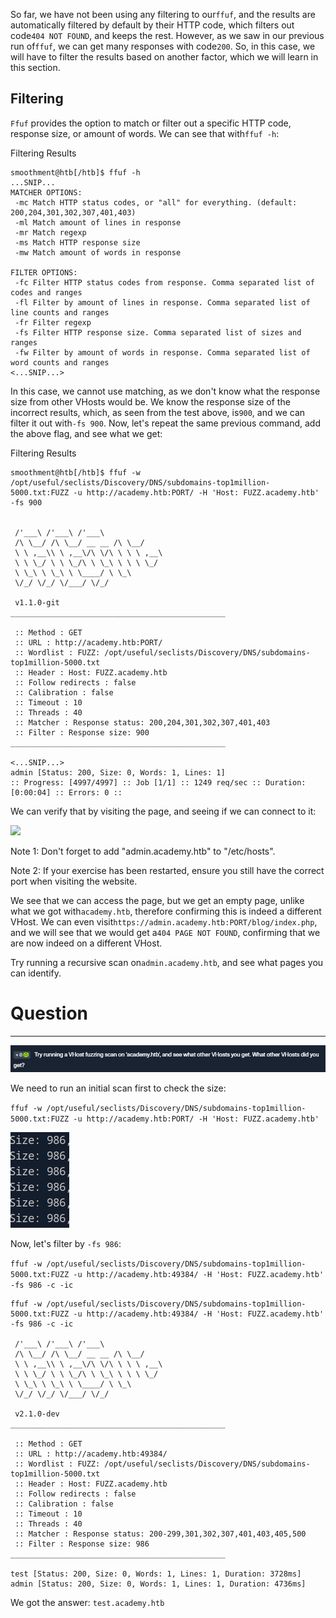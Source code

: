 ﻿---
sticker: lucide//code
---


So far, we have not been using any filtering to our`ffuf`, and the results are automatically filtered by default by their HTTP code, which filters out code`404 NOT FOUND`, and keeps the rest. However, as we saw in our previous run of`ffuf`, we can get many responses with code`200`. So, in this case, we will have to filter the results based on another factor, which we will learn in this section.



## Filtering

`Ffuf` provides the option to match or filter out a specific HTTP code, response size, or amount of words. We can see that with`ffuf -h`:

 Filtering Results

```shell-session
smoothment@htb[/htb]$ ffuf -h
...SNIP...
MATCHER OPTIONS:
 -mc Match HTTP status codes, or "all" for everything. (default: 200,204,301,302,307,401,403)
 -ml Match amount of lines in response
 -mr Match regexp
 -ms Match HTTP response size
 -mw Match amount of words in response

FILTER OPTIONS:
 -fc Filter HTTP status codes from response. Comma separated list of codes and ranges
 -fl Filter by amount of lines in response. Comma separated list of line counts and ranges
 -fr Filter regexp
 -fs Filter HTTP response size. Comma separated list of sizes and ranges
 -fw Filter by amount of words in response. Comma separated list of word counts and ranges
<...SNIP...>
```

In this case, we cannot use matching, as we don't know what the response size from other VHosts would be. We know the response size of the incorrect results, which, as seen from the test above, is`900`, and we can filter it out with`-fs 900`. Now, let's repeat the same previous command, add the above flag, and see what we get:

 Filtering Results

```shell-session
smoothment@htb[/htb]$ ffuf -w /opt/useful/seclists/Discovery/DNS/subdomains-top1million-5000.txt:FUZZ -u http://academy.htb:PORT/ -H 'Host: FUZZ.academy.htb' -fs 900


 /'___\ /'___\ /'___\ 
 /\ \__/ /\ \__/ __ __ /\ \__/ 
 \ \ ,__\\ \ ,__\/\ \/\ \ \ \ ,__\ 
 \ \ \_/ \ \ \_/\ \ \_\ \ \ \ \_/ 
 \ \_\ \ \_\ \ \____/ \ \_\ 
 \/_/ \/_/ \/___/ \/_/ 

 v1.1.0-git
________________________________________________

 :: Method : GET
 :: URL : http://academy.htb:PORT/
 :: Wordlist : FUZZ: /opt/useful/seclists/Discovery/DNS/subdomains-top1million-5000.txt
 :: Header : Host: FUZZ.academy.htb
 :: Follow redirects : false
 :: Calibration : false
 :: Timeout : 10
 :: Threads : 40
 :: Matcher : Response status: 200,204,301,302,307,401,403
 :: Filter : Response size: 900
________________________________________________

<...SNIP...>
admin [Status: 200, Size: 0, Words: 1, Lines: 1]
:: Progress: [4997/4997] :: Job [1/1] :: 1249 req/sec :: Duration: [0:00:04] :: Errors: 0 ::
```

We can verify that by visiting the page, and seeing if we can connect to it:

 ![](https://academy.hackthebox.com/storage/modules/54/web_fnb_blog.jpg)

Note 1: Don't forget to add "admin.academy.htb" to "/etc/hosts".

Note 2: If your exercise has been restarted, ensure you still have the correct port when visiting the website.

We see that we can access the page, but we get an empty page, unlike what we got with`academy.htb`, therefore confirming this is indeed a different VHost. We can even visit`https://admin.academy.htb:PORT/blog/index.php`, and we will see that we would get a`404 PAGE NOT FOUND`, confirming that we are now indeed on a different VHost.

Try running a recursive scan on`admin.academy.htb`, and see what pages you can identify.

# Question
---
![Pasted image 20250129155945.png](../../../../IMAGES/Pasted%20image%2020250129155945.png)

We need to run an initial scan first to check the size:

`ffuf -w /opt/useful/seclists/Discovery/DNS/subdomains-top1million-5000.txt:FUZZ -u http://academy.htb:PORT/ -H 'Host: FUZZ.academy.htb'`


![Pasted image 20250129160058.png](../../../../IMAGES/Pasted%20image%2020250129160058.png)

Now, let's filter by `-fs 986`:

`ffuf -w /opt/useful/seclists/Discovery/DNS/subdomains-top1million-5000.txt:FUZZ -u http://academy.htb:49384/ -H 'Host: FUZZ.academy.htb' -fs 986 -c -ic`

```
ffuf -w /opt/useful/seclists/Discovery/DNS/subdomains-top1million-5000.txt:FUZZ -u http://academy.htb:49384/ -H 'Host: FUZZ.academy.htb' -fs 986 -c -ic

 /'___\ /'___\ /'___\ 
 /\ \__/ /\ \__/ __ __ /\ \__/ 
 \ \ ,__\\ \ ,__\/\ \/\ \ \ \ ,__\ 
 \ \ \_/ \ \ \_/\ \ \_\ \ \ \ \_/ 
 \ \_\ \ \_\ \ \____/ \ \_\ 
 \/_/ \/_/ \/___/ \/_/ 

 v2.1.0-dev
________________________________________________

 :: Method : GET
 :: URL : http://academy.htb:49384/
 :: Wordlist : FUZZ: /opt/useful/seclists/Discovery/DNS/subdomains-top1million-5000.txt
 :: Header : Host: FUZZ.academy.htb
 :: Follow redirects : false
 :: Calibration : false
 :: Timeout : 10
 :: Threads : 40
 :: Matcher : Response status: 200-299,301,302,307,401,403,405,500
 :: Filter : Response size: 986
________________________________________________

test [Status: 200, Size: 0, Words: 1, Lines: 1, Duration: 3728ms]
admin [Status: 200, Size: 0, Words: 1, Lines: 1, Duration: 4736ms]
```


We got the answer: `test.academy.htb`

